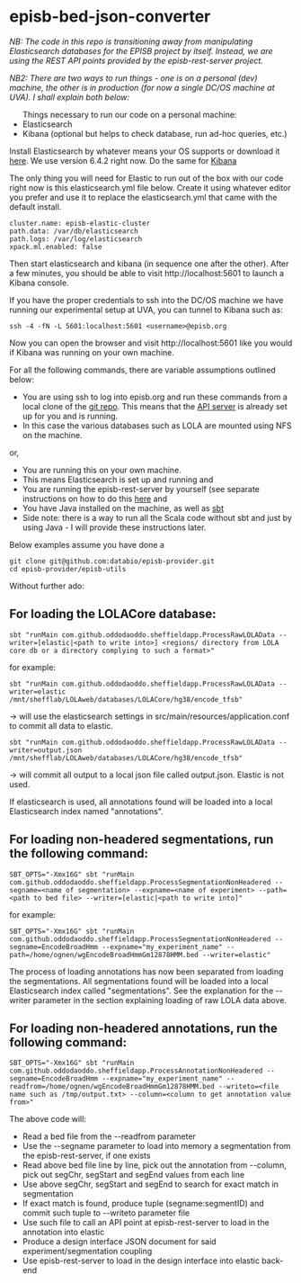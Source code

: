 # episb-bed-json-converter

*NB: The code in this repo is transitioning away from manipulating Elasticsearch databases for the EPISB project by itself. Instead, we are using the REST API points provided by the episb-rest-server project.*

*NB2: There are two ways to run things - one is on a personal (dev) machine, the other is in production (for now a single DC/OS machine at UVA). I shall explain both below:*

<ul>Things necessary to run our code on a personal machine:
<li>Elasticsearch</li>
<li>Kibana (optional but helps to check database, run ad-hoc queries, etc.)</li>
</ul>

Install Elasticsearch by whatever means your OS supports or download it [here](https://www.elastic.co/downloads/past-releases/elasticsearch-6-4-2). We use version 6.4.2 right now. Do the same for [Kibana](https://www.elastic.co/downloads/past-releases/kibana-6-4-2)

The only thing you will need for Elastic to run out of the box with our code right now is this elasticsearch.yml file below. Create it using whatever editor you prefer and use it to replace the elasticsearch.yml that came with the default install. 

```
cluster.name: episb-elastic-cluster
path.data: /var/db/elasticsearch
path.logs: /var/log/elasticsearch
xpack.ml.enabled: false
```

Then start elasticsearch and kibana (in sequence one after the other). After a few minutes, you should be able to visit http://localhost:5601 to launch a Kibana console.

If you have the proper credentials to ssh into the DC/OS machine we have running our experimental setup at UVA, you can tunnel to Kibana such as:

```
ssh -4 -fN -L 5601:localhost:5601 <username>@episb.org
```

Now you can open the browser and visit http://localhost:5601 like you would if Kibana was running on your own machine.

For all the following commands, there are variable assumptions outlined below:

* You are using ssh to log into episb.org and run these commands from a local clone of the [git repo](https://github.com/databio/episb-provider). This means that the [API server](https://github.com/databio/episb-provider/tree/master/episb-rest-server) is already set up for you and is running.
* In this case the various databases such as LOLA are mounted using NFS on the machine.

or,

* You are running this on your own machine.
* This means Elasticsearch is set up and running and
* You are running the episb-rest-server by yourself (see separate instructions on how to do this [here](https://github.com/databio/episb-provider/tree/master/episb-rest-server) and
* You have Java installed on the machine, as well as [sbt](https://www.scala-sbt.org/)
* Side note: there is a way to run all the Scala code without sbt and just by using Java - I will provide these instructions later.

Below examples assume you have done a

```
git clone git@github.com:databio/episb-provider.git
cd episb-provider/episb-utils
```

Without further ado:

## For loading the LOLACore database:

``
sbt "runMain com.github.oddodaoddo.sheffieldapp.ProcessRawLOLAData --writer=[elastic|<path to write into>] <regions/ directory from LOLA core db or a directory complying to such a format>"
``

for example:

``
sbt "runMain com.github.oddodaoddo.sheffieldapp.ProcessRawLOLAData --writer=elastic /mnt/shefflab/LOLAweb/databases/LOLACore/hg38/encode_tfsb"
``

-> will use the elasticsearch settings in src/main/resources/application.conf to commit all data to elastic.

``
sbt "runMain com.github.oddodaoddo.sheffieldapp.ProcessRawLOLAData --writer=output.json /mnt/shefflab/LOLAweb/databases/LOLACore/hg38/encode_tfsb"
``

-> will commit all output to a local json file called output.json. Elastic is not used.

If elasticsearch is used, all annotations found will be loaded into a local Elasticsearch index named "annotations".

## For loading non-headered segmentations, run the following command:

``
SBT_OPTS="-Xmx16G" sbt "runMain com.github.oddodaoddo.sheffieldapp.ProcessSegmentationNonHeadered --segname=<name of segmentation> --expname=<name of experiment> --path=<path to bed file> --writer=[elastic|<path to write into]"
``

for example:

``
SBT_OPTS="-Xmx16G" sbt "runMain com.github.oddodaoddo.sheffieldapp.ProcessSegmentationNonHeadered --segname=EncodeBroadHmm --expname="my_experiment_name" --path=/home/ognen/wgEncodeBroadHmmGm12878HMM.bed --writer=elastic"
``

The process of loading annotations has now been separated from loading the segmentations. All segmentations found will be loaded into a local Elasticsearch index called "segmentations". See the explanation for the --writer parameter in the section explaining loading of raw LOLA data above.

## For loading non-headered annotations, run the following command:

``
SBT_OPTS="-Xmx16G" sbt "runMain com.github.oddodaoddo.sheffieldapp.ProcessAnnotationNonHeadered --segname=EncodeBroadHmm --expname="my_experiment_name" --readfrom=/home/ognen/wgEncodeBroadHmmGm12878HMM.bed --writeto=<file name such as /tmp/output.txt> --column=<column to get annotation value from>"
``

The above code will:

<ul>
<li>Read a bed file from the --readfrom parameter</li>
<li>Use the --segname parameter to load into memory a segmentation from the episb-rest-server, if one exists</li>
<li>Read above bed file line by line, pick out the annotation from --column, pick out segChr, segStart and segEnd values from each line</li>
<li>Use above segChr, segStart and segEnd to search for exact match in segmentation</li>
<li>If exact match is found, produce tuple (segname:segmentID) and commit such tuple to --writeto parameter file</li>
<li>Use such file to call an API point at episb-rest-server to load in the annotation into elastic</li>
<li>Produce a design interface JSON document for said experiment/segmentation coupling</li>
<li>Use episb-rest-server to load in the design interface into elastic back-end</li>
</ul>
